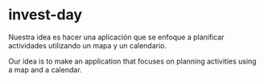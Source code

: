 # invest-day
Nuestra idea es hacer una aplicación que se enfoque a planificar actividades utilizando un mapa y un calendario.

Our idea is to make an application that focuses on planning activities using a map and a calendar.
